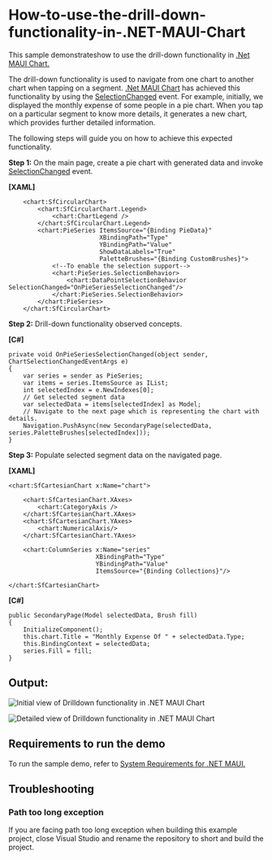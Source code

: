 # How-to-use-the-drill-down-functionality-in-.NET-MAUI-Chart
This sample demonstrateshow to use the drill-down functionality in [.Net MAUI Chart.](https://www.syncfusion.com/maui-controls/maui-charts)

The drill-down functionality is used to navigate from one chart to another chart when tapping on a segment. [.Net MAUI Chart](https://www.syncfusion.com/maui-controls/maui-charts) has achieved this functionality by using the [SelectionChanged](https://help.syncfusion.com/cr/maui/Syncfusion.Maui.Charts.ChartSelectionBehavior.html#Syncfusion_Maui_Charts_ChartSelectionBehavior_SelectionChanged) event.
For example, initially, we displayed the monthly expense of some people in a pie chart. When you tap on a particular segment to know more details, it generates a new chart, which provides further detailed information.

The following steps will guide you on how to achieve this expected functionality.

**Step 1:** On the main page, create a pie chart with generated data and invoke [SelectionChanged](https://help.syncfusion.com/cr/maui/Syncfusion.Maui.Charts.ChartSelectionBehavior.html#Syncfusion_Maui_Charts_ChartSelectionBehavior_SelectionChanged) event.

**[XAML]**

```
    <chart:SfCircularChart>
        <chart:SfCircularChart.Legend>
            <chart:ChartLegend />
        </chart:SfCircularChart.Legend>
        <chart:PieSeries ItemsSource="{Binding PieData}" 
                         XBindingPath="Type" 
                         YBindingPath="Value"
                         ShowDataLabels="True"
                         PaletteBrushes="{Binding CustomBrushes}">
            <!--To enable the selection support-->
            <chart:PieSeries.SelectionBehavior>
                <chart:DataPointSelectionBehavior SelectionChanged="OnPieSeriesSelectionChanged"/>
            </chart:PieSeries.SelectionBehavior>
        </chart:PieSeries>
    </chart:SfCircularChart>
```
**Step 2:**  Drill-down functionality observed concepts.

**[C#]**

```
private void OnPieSeriesSelectionChanged(object sender, ChartSelectionChangedEventArgs e)
{
	var series = sender as PieSeries;
	var items = series.ItemsSource as IList;
	int selectedIndex = e.NewIndexes[0];
	// Get selected segment data
	var selectedData = items[selectedIndex] as Model;
	// Navigate to the next page which is representing the chart with details.
	Navigation.PushAsync(new SecondaryPage(selectedData, series.PaletteBrushes[selectedIndex]));
}
```

**Step 3:**  Populate selected segment data on the navigated page. 

**[XAML]**

```
<chart:SfCartesianChart x:Name="chart">

    <chart:SfCartesianChart.XAxes>
        <chart:CategoryAxis />
    </chart:SfCartesianChart.XAxes>
    <chart:SfCartesianChart.YAxes>
        <chart:NumericalAxis/>
    </chart:SfCartesianChart.YAxes>

    <chart:ColumnSeries x:Name="series"
                        XBindingPath="Type"
                        YBindingPath="Value"
                        ItemsSource="{Binding Collections}"/>

</chart:SfCartesianChart>
```

**[C#]**

```
public SecondaryPage(Model selectedData, Brush fill)
{
    InitializeComponent();
    this.chart.Title = "Monthly Expense Of " + selectedData.Type;
    this.BindingContext = selectedData;
    series.Fill = fill;
}
```

## Output:
![Initial view of Drilldown  functionality in .NET MAUI Chart](https://user-images.githubusercontent.com/61832185/207515385-b99f6083-0e66-401e-81b0-e2cc66be767b.png)

![Detailed view of Drilldown  functionality in .NET MAUI Chart](https://user-images.githubusercontent.com/61832185/207515391-5882f7cc-d574-431d-b937-02f98b1dae66.png)

## <a name="requirements-to-run-the-demo"></a>Requirements to run the demo ##

To run the sample demo, refer to [System Requirements for .NET MAUI.](https://help.syncfusion.com/maui/system-requirements)

## <a name="troubleshooting"></a>Troubleshooting ##
### Path too long exception
If you are facing path too long exception when building this example project, close Visual Studio and rename the repository to short and build the project.

